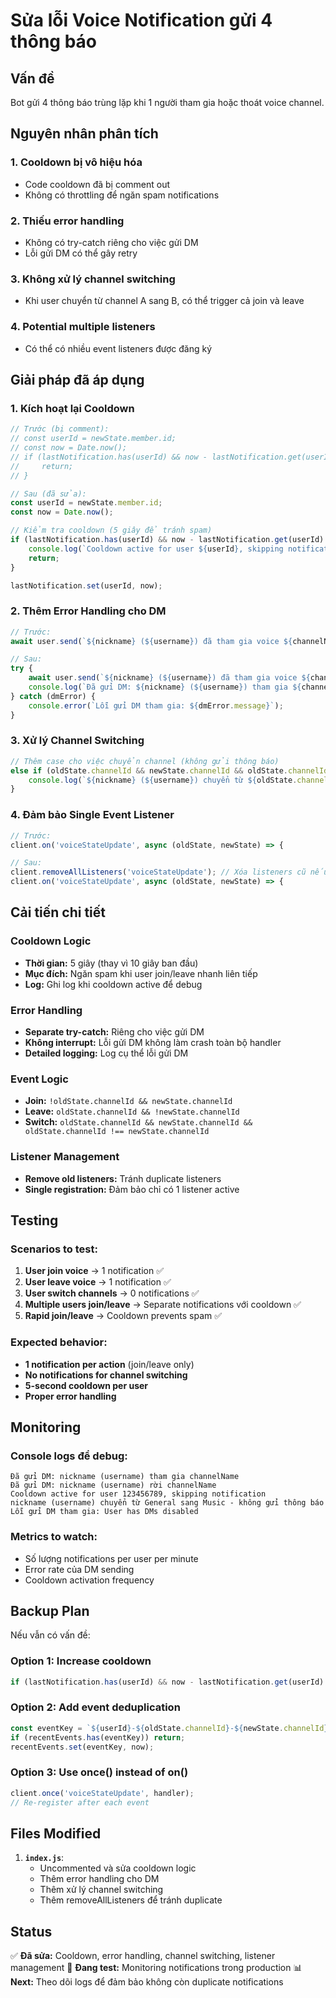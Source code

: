 # Sửa lỗi Voice Notification gửi 4 thông báo

## Vấn đề
Bot gửi 4 thông báo trùng lặp khi 1 người tham gia hoặc thoát voice channel.

## Nguyên nhân phân tích

### 1. **Cooldown bị vô hiệu hóa**
- Code cooldown đã bị comment out
- Không có throttling để ngăn spam notifications

### 2. **Thiếu error handling**
- Không có try-catch riêng cho việc gửi DM
- Lỗi gửi DM có thể gây retry

### 3. **Không xử lý channel switching**
- Khi user chuyển từ channel A sang B, có thể trigger cả join và leave

### 4. **Potential multiple listeners**
- Có thể có nhiều event listeners được đăng ký

## Giải pháp đã áp dụng

### 1. **Kích hoạt lại Cooldown**
```javascript
// Trước (bị comment):
// const userId = newState.member.id;
// const now = Date.now();
// if (lastNotification.has(userId) && now - lastNotification.get(userId) < COOLDOWN_TIME) {
//     return;
// }

// Sau (đã sửa):
const userId = newState.member.id;
const now = Date.now();

// Kiểm tra cooldown (5 giây để tránh spam)
if (lastNotification.has(userId) && now - lastNotification.get(userId) < 5000) {
    console.log(`Cooldown active for user ${userId}, skipping notification`);
    return;
}

lastNotification.set(userId, now);
```

### 2. **Thêm Error Handling cho DM**
```javascript
// Trước:
await user.send(`${nickname} (${username}) đã tham gia voice ${channelName}...`);

// Sau:
try {
    await user.send(`${nickname} (${username}) đã tham gia voice ${channelName}...`);
    console.log(`Đã gửi DM: ${nickname} (${username}) tham gia ${channelName}`);
} catch (dmError) {
    console.error(`Lỗi gửi DM tham gia: ${dmError.message}`);
}
```

### 3. **Xử lý Channel Switching**
```javascript
// Thêm case cho việc chuyển channel (không gửi thông báo)
else if (oldState.channelId && newState.channelId && oldState.channelId !== newState.channelId) {
    console.log(`${nickname} (${username}) chuyển từ ${oldState.channel.name} sang ${newState.channel.name} - không gửi thông báo`);
}
```

### 4. **Đảm bảo Single Event Listener**
```javascript
// Trước:
client.on('voiceStateUpdate', async (oldState, newState) => {

// Sau:
client.removeAllListeners('voiceStateUpdate'); // Xóa listeners cũ nếu có
client.on('voiceStateUpdate', async (oldState, newState) => {
```

## Cải tiến chi tiết

### **Cooldown Logic**
- **Thời gian:** 5 giây (thay vì 10 giây ban đầu)
- **Mục đích:** Ngăn spam khi user join/leave nhanh liên tiếp
- **Log:** Ghi log khi cooldown active để debug

### **Error Handling**
- **Separate try-catch:** Riêng cho việc gửi DM
- **Không interrupt:** Lỗi gửi DM không làm crash toàn bộ handler
- **Detailed logging:** Log cụ thể lỗi gửi DM

### **Event Logic**
- **Join:** `!oldState.channelId && newState.channelId`
- **Leave:** `oldState.channelId && !newState.channelId`
- **Switch:** `oldState.channelId && newState.channelId && oldState.channelId !== newState.channelId`

### **Listener Management**
- **Remove old listeners:** Tránh duplicate listeners
- **Single registration:** Đảm bảo chỉ có 1 listener active

## Testing

### **Scenarios to test:**
1. **User join voice** → 1 notification ✅
2. **User leave voice** → 1 notification ✅
3. **User switch channels** → 0 notifications ✅
4. **Multiple users join/leave** → Separate notifications với cooldown ✅
5. **Rapid join/leave** → Cooldown prevents spam ✅

### **Expected behavior:**
- **1 notification per action** (join/leave only)
- **No notifications for channel switching**
- **5-second cooldown per user**
- **Proper error handling**

## Monitoring

### **Console logs để debug:**
```
Đã gửi DM: nickname (username) tham gia channelName
Đã gửi DM: nickname (username) rời channelName
Cooldown active for user 123456789, skipping notification
nickname (username) chuyển từ General sang Music - không gửi thông báo
Lỗi gửi DM tham gia: User has DMs disabled
```

### **Metrics to watch:**
- Số lượng notifications per user per minute
- Error rate của DM sending
- Cooldown activation frequency

## Backup Plan

Nếu vẫn có vấn đề:

### **Option 1: Increase cooldown**
```javascript
if (lastNotification.has(userId) && now - lastNotification.get(userId) < 10000) { // 10 giây
```

### **Option 2: Add event deduplication**
```javascript
const eventKey = `${userId}-${oldState.channelId}-${newState.channelId}`;
if (recentEvents.has(eventKey)) return;
recentEvents.set(eventKey, now);
```

### **Option 3: Use once() instead of on()**
```javascript
client.once('voiceStateUpdate', handler);
// Re-register after each event
```

## Files Modified

1. **`index.js`**:
   - Uncommented và sửa cooldown logic
   - Thêm error handling cho DM
   - Thêm xử lý channel switching
   - Thêm removeAllListeners để tránh duplicate

## Status

✅ **Đã sửa:** Cooldown, error handling, channel switching, listener management
🔄 **Đang test:** Monitoring notifications trong production
📊 **Next:** Theo dõi logs để đảm bảo không còn duplicate notifications
